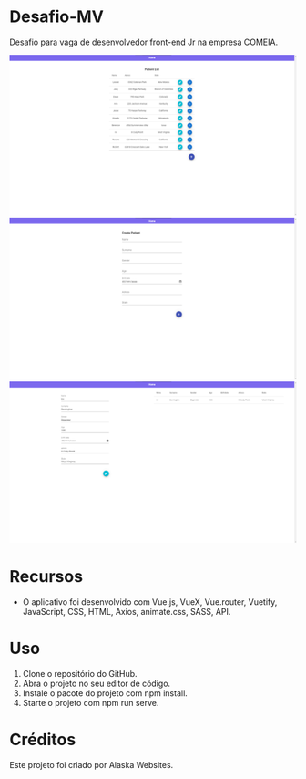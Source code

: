 # Desafio-MV

Desafio para vaga de desenvolvedor front-end Jr na empresa COMEIA.

<img src="./src/assets/img/design.png" alt="Desafio-MV">
<img src="./src/assets/img/design2.png" alt="Desafio-MV">
<img src="./src/assets/img/design3.png" alt="Desafio-MV">

# Recursos

* O aplicativo foi desenvolvido com Vue.js, VueX, Vue.router, Vuetify, JavaScript, CSS, HTML, Axios, animate.css, SASS, API.

# Uso

1. Clone o repositório do GitHub.
2. Abra o projeto no seu editor de código.
3. Instale o pacote do projeto com npm install.
3. Starte o projeto com npm run serve.

# Créditos

Este projeto foi criado por Alaska Websites.
